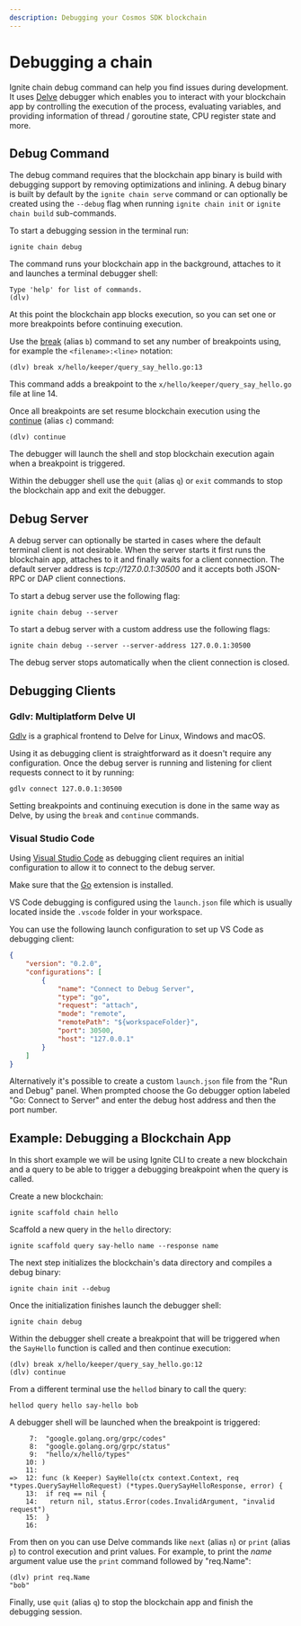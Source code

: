 ```yaml
---
description: Debugging your Cosmos SDK blockchain
---
```


# Debugging a chain

Ignite chain debug command can help you find issues during development. It uses
[Delve](https://github.com/go-delve/delve) debugger which enables you to
interact with your blockchain app by controlling the execution of the process,
evaluating variables, and providing information of thread / goroutine state, CPU
register state and more.

## Debug Command

The debug command requires that the blockchain app binary is build with
debugging support by removing optimizations and inlining. A debug binary is
built by default by the `ignite chain serve` command or can optionally be
created using the `--debug` flag when running `ignite chain init` or `ignite
chain build` sub-commands.

To start a debugging session in the terminal run:

```
ignite chain debug
```

The command runs your blockchain app in the background, attaches to it and
launches a terminal debugger shell:

```
Type 'help' for list of commands.
(dlv)
```

At this point the blockchain app blocks execution, so you can set one or more
breakpoints before continuing execution.

Use the
[break](https://github.com/go-delve/delve/blob/master/Documentation/cli/README.md#break)
(alias `b`) command to set any number of breakpoints using, for example the
`<filename>:<line>` notation:

```
(dlv) break x/hello/keeper/query_say_hello.go:13
```

This command adds a breakpoint to the `x/hello/keeper/query_say_hello.go`
file at line 14.

Once all breakpoints are set resume blockchain execution using the
[continue](https://github.com/go-delve/delve/blob/master/Documentation/cli/README.md#continue)
(alias `c`) command:

```
(dlv) continue
```

The debugger will launch the shell and stop blockchain execution again when a
breakpoint is triggered.

Within the debugger shell use the `quit` (alias `q`) or `exit` commands to stop
the blockchain app and exit the debugger.

## Debug Server

A debug server can optionally be started in cases where the default terminal
client is not desirable. When the server starts it first runs the blockchain
app, attaches to it and finally waits for a client connection. The default
server address is *tcp://127.0.0.1:30500* and it accepts both JSON-RPC or DAP
client connections.

To start a debug server use the following flag:

```
ignite chain debug --server
```

To start a debug server with a custom address use the following flags:

```
ignite chain debug --server --server-address 127.0.0.1:30500
```

The debug server stops automatically when the client connection is closed.

## Debugging Clients

### Gdlv: Multiplatform Delve UI

[Gdlv](https://github.com/aarzilli/gdlv) is a graphical frontend to Delve for
Linux, Windows and macOS.

Using it as debugging client is straightforward as it doesn't require any
configuration. Once the debug server is running and listening for client
requests connect to it by running:

```
gdlv connect 127.0.0.1:30500
```

Setting breakpoints and continuing execution is done in the same way as Delve,
by using the `break` and `continue` commands.

### Visual Studio Code

Using [Visual Studio Code](https://code.visualstudio.com/) as debugging client
requires an initial configuration to allow it to connect to the debug server.

Make sure that the [Go](https://code.visualstudio.com/docs/languages/go)
extension is installed.

VS Code debugging is configured using the `launch.json` file which is usually
located inside the `.vscode` folder in your workspace.

You can use the following launch configuration to set up VS Code as debugging
client:

```json title=launch.json
{
    "version": "0.2.0",
    "configurations": [
        {
            "name": "Connect to Debug Server",
            "type": "go",
            "request": "attach",
            "mode": "remote",
            "remotePath": "${workspaceFolder}",
            "port": 30500,
            "host": "127.0.0.1"
        }
    ]
}
```

Alternatively it's possible to create a custom `launch.json` file from the "Run
and Debug" panel. When prompted choose the Go debugger option labeled "Go:
Connect to Server" and enter the debug host address and then the port number.

## Example: Debugging a Blockchain App

In this short example we will be using Ignite CLI to create a new blockchain and
a query to be able to trigger a debugging breakpoint when the query is called.

Create a new blockchain:

```
ignite scaffold chain hello
```

Scaffold a new query in the `hello` directory:

```
ignite scaffold query say-hello name --response name
```

The next step initializes the blockchain's data directory and compiles a debug
binary:

```
ignite chain init --debug
```

Once the initialization finishes launch the debugger shell:

```
ignite chain debug
```

Within the debugger shell create a breakpoint that will be triggered when the
`SayHello` function is called and then continue execution:

```
(dlv) break x/hello/keeper/query_say_hello.go:12
(dlv) continue
```

From a different terminal use the `hellod` binary to call the query:

```
hellod query hello say-hello bob
```

A debugger shell will be launched when the breakpoint is triggered:

```
     7:  "google.golang.org/grpc/codes"
     8:  "google.golang.org/grpc/status"
     9:  "hello/x/hello/types"
    10: )
    11:
=>  12: func (k Keeper) SayHello(ctx context.Context, req *types.QuerySayHelloRequest) (*types.QuerySayHelloResponse, error) {
    13:  if req == nil {
    14:   return nil, status.Error(codes.InvalidArgument, "invalid request")
    15:  }
    16:
```

From then on you can use Delve commands like `next` (alias `n`) or `print`
(alias `p`) to control execution and print values. For example, to print the
*name* argument value use the `print` command followed by "req.Name":

```
(dlv) print req.Name
"bob"
```

Finally, use `quit` (alias `q`) to stop the blockchain app and finish the
debugging session.
